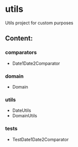 # utils
Utils project for custom purposes

## Content:

### comparators
* Date1Date2Comparator

### domain
* Domain

### utils
* DateUtils
* DomainUtils

### tests
* TestDate1Date2Comparator